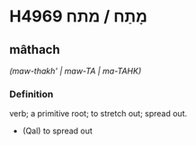 # H4969 מָתַח / מתח

## mâthach

_(maw-thakh' | maw-TA | ma-TAHK)_

### Definition

verb; a primitive root; to stretch out; spread out.

- (Qal) to spread out
